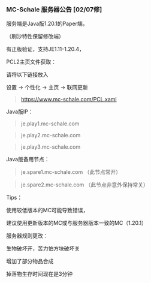### MC-Schale 服务器公告 [02/07修]

服务端是Java版1.20.1的Paper端，

（刷沙特性保留修改端）

有正版验证，支持JE1.11-1.20.4，

PCL2主页文件获取：

请将以下链接放入

设置 -> 个性化 -> 主页 -> 联网更新

>https://www.mc-schale.com/PCL.xaml

Java版IP：

>je.play1.mc-schale.com

>je.play2.mc-schale.com

>je.play3.mc-schale.com

Java版备用节点：

>je.spare1.mc-schale.com   （此节点常开）

>je.spare2.mc-schale.com   （此节点非意外保持常关）

Tips：

使用较低版本的MC可能导致错误，

建议使用更新版本的MC或与服务器版本一致的MC（1.20.1）

服务器规则更改：

生物破坏开，苦力怕方块破坏关

增加了部分物品合成

掉落物生存时间现在是3分钟
